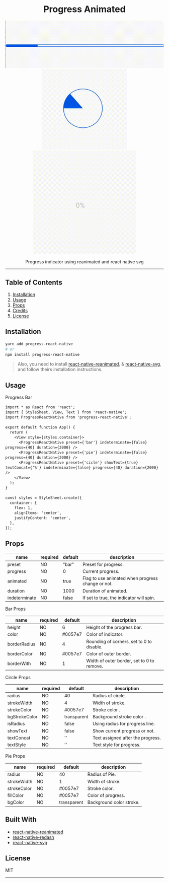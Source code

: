 <div align="center">
<h1>Progress Animated</h1>


<img src="./preview/bar.gif">
<img src="./preview/pie.gif">
<img src="./preview/circle.gif">

Progress indicator using reanimated and react native svg

</div>

---

## Table of Contents

1. [Installation](#installation)
2. [Usage](#usage)
3. [Props](#props)
4. [Credits](#built-with)
5. [License](#license)

## Installation

```sh
yarn add progress-react-native
# or
npm install progress-react-native
```

> Also, you need to install [react-native-reanimated](https://github.com/software-mansion/react-native-reanimated), & [react-native-svg](https://github.com/react-native-community/react-native-svg), and follow theirs installation instructions.

## Usage


  <summary>Progress Bar</summary>

```tsx
import * as React from 'react';
import { StyleSheet, View, Text } from 'react-native';
import ProgressReactNative from 'progress-react-native';

export default function App() {
  return (
    <View style={styles.container}>
      <ProgressReactNative preset={'bar'} indeterminate={false} progress={40} duration={2000} />
      <ProgressReactNative preset={'pie'} indeterminate={false} progress={40} duration={2000} />
      <ProgressReactNative preset={'cicle'} showText={true} textConcat={'%'} indeterminate={false} progress={40} duration={2000} />
    </View>
  );
}

const styles = StyleSheet.create({
  container: {
    flex: 1,
    alignItems: 'center',
    justifyContent: 'center',
  },
});

```


## Props
| name           | required | default                          | description                                                                 |
| -------------- | -------- | -------------------------------- | --------------------------------------------------------------------------- |
| preset       | NO       | "bar"                              | Preset for progress.                                            |
| progress         | NO       | 0          | Current progress.              |
| animated           | NO      |     true                             | Flag to use animated when progress change or not. |
| duration          | NO       | 1000     | Duration of animated.                        |
| indeterminate | NO       | false | If set to true, the indicator will spin.                                        |

<summary>Bar Props</summary>

| name           | required | default                          | description                                                                 |
| -------------- | -------- | -------------------------------- | --------------------------------------------------------------------------- |
| height       | NO       | 6                             | Height of the progress bar.                                            |
| color         | NO       | #0057e7          | Color of indicator.              |
| borderRadius           | NO      |     4                             | Rounding of corners, set to 0 to disable. |
| borderColor          | NO       | #0057e7     | Color of outer border.                       |
| borderWith | NO       | 1 | Width of outer border, set to 0 to remove.                                       |

<summary>Circle Props</summary>

| name           | required | default                          | description                                                                 |
| -------------- | -------- | -------------------------------- | --------------------------------------------------------------------------- |
| radius       | NO       | 40                             | Radius of circle.                                            |
| strokeWidth         | NO       | 4         | Width of stroke.              |
| strokeColor           | NO      |     #0057e7                             | Stroke color . |
| bgStrokeColor          | NO       | transparent     | Background stroke color .                       |
| isRadius | NO       | false | Using radius for progress line.   
| showText | NO       | false | Show current progress or not.   
| textConcat | NO       | '' | Text assigned after the progress.   
| textStyle | NO       | '' | Text style for progress.  

<summary>Pie Props</summary>

| name           | required | default                          | description                                                                 |
| -------------- | -------- | -------------------------------- | --------------------------------------------------------------------------- |
| radius       | NO       | 40                             | Radius of Pie.                                            |
| strokeWidth         | NO       | 1        | Width of stroke.              |
| strokeColor           | NO      |     #0057e7                             | Stroke color. |
| fillColor          | NO      | #0057e7       | Color of progress.                       |
| bgColor | NO       | transparent | Background color stroke.   

## Built With

- [react-native-reanimated](https://github.com/software-mansion/react-native-reanimated)
- [react-native-redash](https://github.com/wcandillon/react-native-redash)
- [react-native-svg](https://github.com/react-native-community/react-native-svg)

## License

MIT

---
</p>
